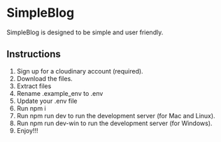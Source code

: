 # SimpleBlog

SimpleBlog is designed to be simple and user friendly. 

## Instructions
1. Sign up for a cloudinary account (required).
2. Download the files.
3. Extract files
4. Rename .example_env to .env
5. Update your .env file
6. Run npm i
7. Run npm run dev to run the development server (for Mac and Linux).
8. Run npm run dev-win to run the development server (for Windows).
9. Enjoy!!!
